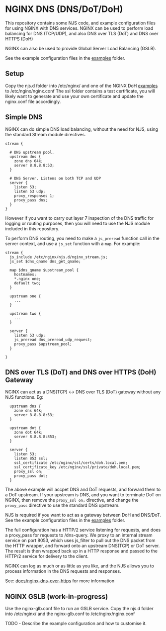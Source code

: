 # NGINX DNS (DNS/DoT/DoH)

This repository contains some NJS code, and example configuration files for using NGINX with DNS services.
NGINX can be used to perform load balancing for DNS (TCP/UDP), and also DNS over TLS (DoT) and DNS over HTTPS (DoH)

NGINX can also be used to provide Global Server Load Balancing (GSLB).

See the example configuration files in the [examples](examples) folder.

## Setup
Copy the njs.d folder into /etc/nginx/ and one of the NGINX DoH [examples](examples) to /etc/nginx/nginx.conf
The ssl folder contains a test certificate, you will likely want to generate and use your own certificate and update the nginx.conf file accordingly.

## Simple DNS
NGINX can do simple DNS load balancing, without the need for NJS, using the standard Stream module directives.
```
stream {

  # DNS upstream pool.
  upstream dns {
    zone dns 64k;
    server 8.8.8.8:53;
  }

  # DNS Server. Listens on both TCP and UDP
  server {
    listen 53;
    listen 53 udp;
    proxy_responses 1;
    proxy_pass dns;
  }
}
```

However if you want to carry out layer 7 inspection of the DNS traffic for logging or routing purposes, then you will need to use the NJS module
included in this repository. 

To perform DNS routing, you need to make a `js_preread` function call in the server context, and use a `js_set` function with a `map`.
For example:
```
stream {
  js_include /etc/nginx/njs.d/nginx_stream.js;
  js_set $dns_qname dns_get_qname;

  map $dns_qname $upstream_pool {
    hostnames;
    *.nginx one;
    default two;
  }

  upstream one {
    ...
  }

  upstream two {
    ...
  }

  server {
    listen 53 udp;
    js_preread dns_preread_udp_request;
    proxy_pass $upstream_pool;
  }

}
```

## DNS over TLS (DoT) and DNS over HTTPS (DoH) Gateway

NGINX can act as a DNS(TCP) <-> DNS over TLS (DoT) gateway without any NJS functions. Eg:

```
  upstream dns {
    zone dns 64k;
    server 8.8.8.8:53;
  }

  upstream dot {
    zone dot 64k;
    server 8.8.8.8:853;
  }

  server {
    listen 53;
    listen 853 ssl;
    ssl_certificate /etc/nginx/ssl/certs/doh.local.pem;
    ssl_certificate_key /etc/nginx/ssl/private/doh.local.pem;
    proxy_ssl on;
    proxy_pass dot;
  }
```
The above example will accpet DNS and DoT requests, and forward them to a DoT upstream. If your upstream is DNS, and you want to terminate DoT on NGINX, then remove the `proxy_ssl on;` directive, and change the `proxy_pass` directive to use the standard DNS upstream.

NJS is required if you want to act as a gateway between DoH and DNS/DoT.
See the example configuration files in the [examples](examples) folder.

The full configuration has a HTTP/2 service listening for requests, and does a proxy_pass for requests to /dns-query. 
We proxy to an internal stream service on port 8053, which uses js_filter to pull out the DNS packet from the HTTP wrapper,
and forward onto an upstream DNS(TCP) or DoT server.
The result is then wrapped back up in a HTTP response and passed to the HTTP/2 service for delivery to the client.

NGINX can log as much or as little as you like, and the NJS allows you to process information in the DNS requests and
responses.

See: [docs/nginx-dns-over-https](docs/nginx-dns-over-https.md) for more information

## NGINX GSLB (work-in-progress)
Use the nginx-glb.conf file to run an GSLB service.
Copy the njs.d folder into /etc/nginx/ and the nginx-glb.conf to /etc/nginx/nginx.conf

TODO - Describe the example configuration and how to customise it.

